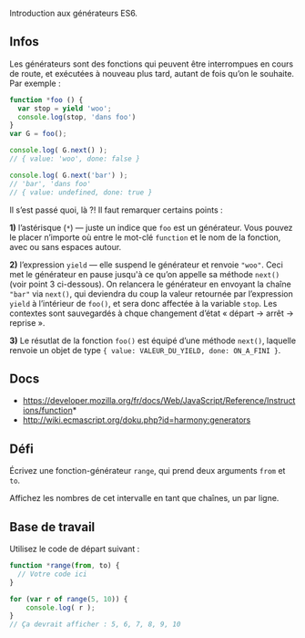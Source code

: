 Introduction aux générateurs ES6.

## Infos

Les générateurs sont des fonctions qui peuvent être interrompues
en cours de route, et exécutées à nouveau plus tard, autant de
fois qu’on le souhaite.  Par exemple :

```js
function *foo () {
  var stop = yield 'woo';
  console.log(stop, 'dans foo')
}
var G = foo();

console.log( G.next() );
// { value: 'woo', done: false }

console.log( G.next('bar') );
// 'bar', 'dans foo'
// { value: undefined, done: true }
```

Il s’est passé quoi, là ?!  Il faut remarquer certains points :

**1)** l’astérisque (`*`) — juste un indice que `foo` est un générateur.
Vous pouvez le placer n’importe où entre le mot-clé `function` et le nom
de la fonction, avec ou sans espaces autour.

**2)** l’expression `yield` — elle suspend le générateur et renvoie `"woo"`.
Ceci met le générateur en pause jusqu'à ce qu’on appelle sa méthode `next()`
(voir point 3 ci-dessous).  On relancera le générateur en envoyant la chaîne
`"bar"` via `next()`, qui deviendra du coup la valeur retournée par
l’expression `yield` à l’intérieur de `foo()`, et sera donc affectée à la
variable `stop`.  Les contextes sont sauvegardés à chque changement d’état
« départ -> arrêt -> reprise ».

**3)** Le résutlat de la fonction `foo()` est équipé d’une méthode `next()`,
laquelle renvoie un objet de type `{ value: VALEUR_DU_YIELD, done: ON_A_FINI }`.

## Docs

 - https://developer.mozilla.org/fr/docs/Web/JavaScript/Reference/Instructions/function*
 - http://wiki.ecmascript.org/doku.php?id=harmony:generators

## Défi

Écrivez une fonction-générateur `range`, qui prend deux arguments `from` et `to`.

Affichez les nombres de cet intervalle en tant que chaînes, un par ligne.

## Base de travail

Utilisez le code de départ suivant :

```js
function *range(from, to) {
  // Votre code ici
}

for (var r of range(5, 10)) {
    console.log( r );
}
// Ça devrait afficher : 5, 6, 7, 8, 9, 10
```
